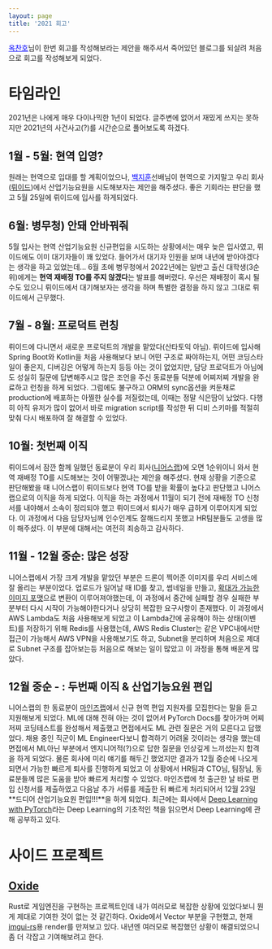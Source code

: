 ```yaml
---
layout: page
title: '2021 회고'
---
```


<a href="https://github.com/utilForever" style="color: blue">옥찬호</a>님이 한번 회고를 작성해보라는 제안을 해주셔서 죽어있던 블로그를 되살려 처음으로 회고를 작성해보게 되었다.

# 타임라인

2021년은 나에게 매우 다이나믹한 1년이 되었다.
글주변에 없어서 재밌게 쓰지는 못하지만 2021년의 사건사고(?)를 시간순으로 풀어보도록 하겠다.

## 1월 - 5월: 현역 입영?

원래는 현역으로 입대를 할 계획이었으나, <a href="https://github.com/bjh970913" style="color: blue">백지훈</a>선배님이 현역으로 가지말고 우리 회사([뤼이드](https://riiid.co))에서 산업기능요원을 시도해보자는 제안을 해주셨다. 좋은 기회라는 판단을 했고 5월 25일에 뤼이드에 입사를 하게되었다.

## 6월: 병무청) 안돼 안바꿔줘

5월 입사는 현역 산업기능요원 신규편입을 시도하는 상황에서는 매우 늦은 입사였고, 뤼이드에도 이미 대기자들이 꽤 있었다.
들어가서 대기자 인원을 보며 내년에 받아야겠다는 생각을 하고 있었는데... 6월 초에 병무청에서 2022년에는 일반고 출신 대학생(3순위)에게는 **현역 재배정 TO를 주지 않겠다**는 발표를 해버렸다.
우선은 재배정이 혹시 될 수도 있으니 뤼이드에서 대기해보자는 생각을 하며 특별한 결정을 하지 않고 그대로 뤼이드에서 근무했다.

## 7월 - 8월: 프로덕트 런칭

뤼이드에 다니면서 새로운 프로덕트의 개발을 맡았다(산타토익 아님).
뤼이드에 입사해 Spring Boot와 Kotlin을 처음 사용해보다 보니 어떤 구조로 짜야하는지, 어떤 코딩스타일이 좋은지, 디버깅은 어떻게 하는지 등등 아는 것이 없었지만, 담당 프로덕트가 아님에도 성실히 질문에 답변해주시고 많은 조언을 주신 동료분들 덕분에 어찌저찌 개발을 완료하고 런칭을 하게 되었다.
그럼에도 불구하고 ORM의 sync옵션을 켜둔채로 production에 배포하는 아찔한 실수를 저질렀는데, 이때는 정말 식은땀이 났었다.
다행히 아직 유저가 많이 없어서 바로 migration script를 작성한 뒤 디비 스키마를 적절히 맞춰 다시 배포하여 잘 해결할 수 있었다.

## 10월: 첫번째 이직

뤼이드에서 잠깐 함께 일했던 동료분이 우리 회사([니어스랩](https://nearthlab.com))에 오면 1순위이니 와서 현역 재배정 TO를 시도해보는 것이 어떻겠냐는 제안을 해주셨다.
현재 상황을 기준으로 판단해봤을 때 니어스랩이 뤼이드보다 현역 TO를 받을 확률이 높다고 판단했고 니어스랩으로의 이직을 하게 되었다.
이직을 하는 과정에서 11월이 되기 전에 재배정 TO 신청서를 내야해서 소속이 정리되야 했고 뤼이드에서 퇴사가 매우 급하게 이루어지게 되었다.
이 과정에서 다음 담당자님께 인수인계도 잘해드리지 못했고 HR팀분들도 고생을 많이 해주셨다.
이 부분에 대해서는 여전히 죄송하고 감사하다.

## 11월 - 12월 중순: 많은 성장

니어스랩에서 가장 크게 개발을 맡았던 부분은 드론이 찍어준 이미지를 우리 서비스에 잘 올리는 부분이었다.
업로드가 일어날 때 ID를 찾고, 썸네일을 만들고, [확대가 가능한 이미지 포맷](https://en.wikipedia.org/wiki/Deep_Zoom)으로 변환이 이루어져야했는데, 이 과정에서 중간에 실패할 경우 실패한 부분부터 다시 시작이 가능해야한다거나 상당히 복잡한 요구사항이 존재했다.
이 과정에서 AWS Lambda도 처음 사용해보게 되었고 이 Lambda간에 공유해야 하는 상태(이벤트)를 저장하기 위해 Redis를 사용했는데, AWS Redis Cluster는 같은 VPC내에서만 접근이 가능해서 AWS VPN을 사용해보기도 하고, Subnet을 분리하며 처음으로 제대로 Subnet 구조를 잡아보는등 처음으로 해보는 일이 많았고 이 과정을 통해 배운게 많았다.

## 12월 중순 - : 두번째 이직 & 산업기능요원 편입

니어스랩의 한 동료분이 [마인즈랩](https://mindslab.ai:8080/kr/company)에서 신규 현역 편입 지원자를 모집한다는 말을 듣고 지원해보게 되었다.
ML에 대해 전혀 아는 것이 없어서 PyTorch Docs를 찾아가며 어찌저찌 코딩테스트를 완성해서 제출했고 면접에서도 ML 관련 질문은 거의 모른다고 답했었다.
채용 중인 직군이 ML Engineer다보니 합격하기 어려울 것이라는 생각을 했는데 면접에서 ML아닌 부분에서 엔지니어적(?)으로 답한 질문을 인상깊게 느끼셨는지 합격을 하게 되었다.
물론 회사에 미리 얘기를 해두긴 했었지만 결과가 12월 중순에 나오게 되면서 가능한 빠르게 퇴사를 진행하게 되었고 이 상황에서 HR팀과 CTO님, 팀장님, 동료분들께 많은 도움을 받아 빠르게 처리할 수 있었다.
마인즈랩에 첫 출근한 날 바로 편입 신청서를 제출하였고 다음날 추가 서류를 제출한 뒤 빠르게 처리되어서 12월 23일 **드디어 산업기능요원 편입!!!**을 하게 되었다.
최근에는 회사에서 [Deep Learning with PyTorch](https://pytorch.org/assets/deep-learning/Deep-Learning-with-PyTorch.pdf)라는 Deep Learning의 기초적인 책을 읽으면서 Deep Learning에 관해 공부하고 있다.

# 사이드 프로젝트

## [Oxide](https://github.com/OxideEngine)

Rust로 게임엔진을 구현하는 프로젝트인데 내가 여러모로 복잡한 상황에 있었다보니 뭔게 제대로 기여한 것이 없는 것 같긴하다.
Oxide에서 Vector 부분을 구현했고, 현재 [imgui-rs](https://github.com/imgui-rs/imgui-rs)용 render를 만져보고 있다.
내년엔 여러모로 복잡했던 상황이 해결되었으니 좀 더 각잡고 기여해보려고 한다.
